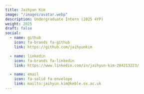 ```yaml
---
title: Jaihyun Kim
image: "/images/avatar.webp"
description: Undergraduate Intern (2025 4YP)
weight: 2025
draft: false
social:
  - name: github
    icon: fa-brands fa-github
    link: https://github.com/jaihyunkim

  - name: linkedin
    icon: fa-brands fa-linkedin
    link: https://www.linkedin.com/in/jaihyun-kim-284213223/

  - name: email
    icon: fa-solid fa-envelope
    link: mailto:jaihyun.kim@keble.ox.ac.uk
---
```

